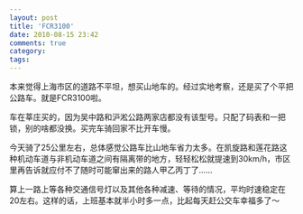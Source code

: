 ```yaml
---
layout: post
title: 'FCR3100'
date: 2010-08-15 23:42
comments: true
category: 
tags:
---
```

    

本来觉得上海市区的道路不平坦，想买山地车的。经过实地考察，还是买了个平把公路车。就是FCR3100啦。

车在莘庄买的，因为吴中路和沪淞公路两家店都没有该型号。只配了码表和一把锁，别的啥都没换。买完车骑回家不比开车慢。

今天骑了25公里左右，总体感觉公路车比山地车省力太多。在凯旋路和莲花路这种机动车道与非机动车道之间有隔离带的地方，轻轻松松就提速到30km/h，市区里再告诉就应付不了随时可能窜出来的路人甲乙丙丁了……

算上一路上等各种交通信号灯以及其他各种减速、等待的情况，平均时速稳定在20左右。这样的话，上班基本就半小时多一点，比起每天赶公交车幸福多了～

